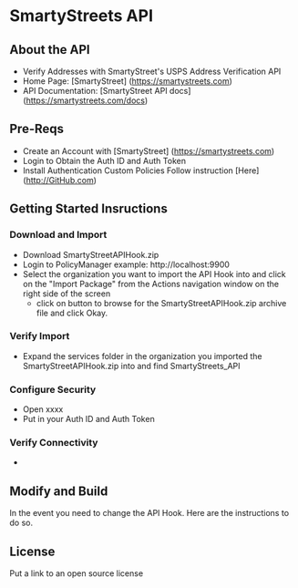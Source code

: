 # SmartyStreets API 
## About the API
- Verify Addresses with SmartyStreet's USPS Address Verification API
- Home Page: [SmartyStreet] (https://smartystreets.com)
- API Documentation: [SmartyStreet API docs] (https://smartystreets.com/docs)

## Pre-Reqs
- Create an Account with [SmartyStreet] (https://smartystreets.com)
- Login to Obtain the Auth ID and Auth Token
- Install Authentication Custom Policies Follow instruction [Here] (http://GitHub.com)

## Getting Started Insructions
### Download and Import
- Download SmartyStreetAPIHook.zip
- Login to PolicyManager  example: http://localhost:9900
- Select the organization you want to import the API Hook into and click on the "Import Package" from the Actions navigation window on the right side of the screen
  - click on button to browse for the SmartyStreetAPIHook.zip archive file and click Okay.

### Verify Import
- Expand the services folder in the organization you imported the SmartyStreetAPIHook.zip into and find SmartyStreets_API

### Configure Security
- Open xxxx
- Put in your Auth ID and Auth Token

### Verify Connectivity
- 

## Modify and Build
In the event you need to change the API Hook.   Here are the instructions to do so. 

## License
Put a link to an open source license

